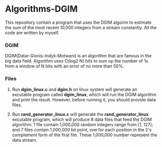 # Algorithms-DGIM
This repository contain a program that uses the DGIM algorim to estimate the sum of the most recent 10,000 integers from a stream constantly. All the code are written by myself.

### DGIM
DGIM(Datar-Gionis-Indyk-Motwani) is an algorithm that are famous in the big data field. Algorithm uses O(log2 N) bits to sum up the number of 1s from a window of N bits with an error of no more than 50%.

### Files
1. Run **dgim_linux.c** and **dgim.h** on linux system will generate an excutable program called **dgim_linux**, which will run the DGIM algorithm and print the result. However, before running it, you should provide data files.

2. Run **rand_generator_linux.c** will generate the **rand_generator_linux** excutable program, which will produce 8 data files that feed the DGIM algorithm: 1 file contain 1,000,000 random integers range from [1, 127]; and 7 files contain 1,000,000 bit point, one for each position in the 2's complement form of the first file. These 1,000,000 number represent the data stream.  
